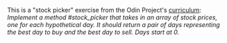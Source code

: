 This is a "stock picker" exercise from the Odin Project's [curriculum](https://www.theodinproject.com/courses/ruby-programming/lessons/building-blocks): <br />
*Implement a method #stock_picker that takes in an array of stock prices, one for each hypothetical day. It should return a pair of days representing the best day to buy and the best day to sell. Days start at 0.*
